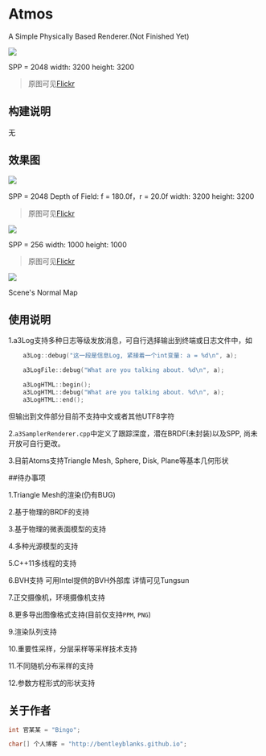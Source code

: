 # Atmos

A Simple Physically Based Renderer.(Not Finished Yet)

![](https://farm2.staticflickr.com/1463/25207503294_b30be85aa8_z.jpg)

SPP = 2048 width: 3200 height: 3200

> 原图可见[Flickr](https://www.flickr.com/photos/134486032@N03/25151015169/in/dateposted-public/)


## 构建说明

无


## 效果图

![](https://farm2.staticflickr.com/1486/25742938521_7161856337_z.jpg)

SPP = 2048 Depth of Field: f = 180.0f，r = 20.0f width: 3200 height: 3200

> 原图可见[Flickr](https://www.flickr.com/photos/134486032@N03/25742938521/in/dateposted-public/)

![](https://farm2.staticflickr.com/1648/25539708580_9dd04535fd_z.jpg)

SPP = 256 width: 1000 height: 1000

> 原图可见[Flickr](https://www.flickr.com/photos/134486032@N03/25539708580/in/dateposted-public/)

![](https://farm2.staticflickr.com/1680/25539770910_482c4da26f_z.jpg)

Scene's Normal Map



## 使用说明

1.a3Log支持多种日志等级发放消息，可自行选择输出到终端或日志文件中，如

```cpp
    a3Log::debug("这一段是信息Log, 紧接着一个int变量: a = %d\n", a);

    a3LogFile::debug("What are you talking about. %d\n", a);

    a3LogHTML::begin();
    a3LogHTML::debug("What are you talking about. %d\n", a);
    a3LogHTML::end();
```
但输出到文件部分目前不支持中文或者其他UTF8字符

2.```a3SamplerRenderer.cpp```中定义了跟踪深度，潜在BRDF(未封装)以及SPP, 尚未开放可自行更改。

3.目前Atoms支持Triangle Mesh, Sphere, Disk, Plane等基本几何形状



##待办事项

1.Triangle Mesh的渲染(仍有BUG)

2.基于物理的BRDF的支持

3.基于物理的微表面模型的支持

4.多种光源模型的支持

5.C++11多线程的支持

6.BVH支持 可用Intel提供的BVH外部库 详情可见Tungsun

7.正交摄像机，环境摄像机支持

8.更多导出图像格式支持(目前仅支持```PPM```, ```PNG```)

9.渲染队列支持

10.重要性采样，分层采样等采样技术支持

11.不同随机分布采样的支持

12.参数方程形式的形状支持



## 关于作者

``` cpp
int 官某某 = "Bingo";

char[] 个人博客 = "http://bentleyblanks.github.io";
```

